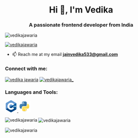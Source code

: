 <h1 align="center">Hi 👋, I'm Vedika</h1>
<h3 align="center">A passionate frontend developer from India</h3>

<p align="left"> <img src="https://komarev.com/ghpvc/?username=vedikajawaria&label=Profile%20views&color=0e75b6&style=flat" alt="vedikajawaria" /> </p>

<p align="left"> <a href="https://github.com/ryo-ma/github-profile-trophy"><img src="https://github-profile-trophy.vercel.app/?username=vedikajawaria" alt="vedikajawaria" /></a> </p>

- 📫 Reach me at my email **jainvedika533@gmail.com**

<h3 align="left">Connect with me:</h3>
<p align="left">
<a href="https://linkedin.com/in/vedika jawaria" target="blank"><img align="center" src="https://raw.githubusercontent.com/rahuldkjain/github-profile-readme-generator/master/src/images/icons/Social/linked-in-alt.svg" alt="vedika jawaria" height="30" width="40" /></a>
<a href="https://instagram.com/vedikajawaria_" target="blank"><img align="center" src="https://raw.githubusercontent.com/rahuldkjain/github-profile-readme-generator/master/src/images/icons/Social/instagram.svg" alt="vedikajawaria_" height="30" width="40" /></a>
</p>

<h3 align="left">Languages and Tools:</h3>
<p align="left"> <a href="https://www.w3schools.com/cpp/" target="_blank" rel="noreferrer"> <img src="https://raw.githubusercontent.com/devicons/devicon/master/icons/cplusplus/cplusplus-original.svg" alt="cplusplus" width="40" height="40"/> </a> <a href="https://www.python.org" target="_blank" rel="noreferrer"> <img src="https://raw.githubusercontent.com/devicons/devicon/master/icons/python/python-original.svg" alt="python" width="40" height="40"/> </a> </p>

<p><img align="left" src="https://github-readme-stats.vercel.app/api/top-langs?username=vedikajawaria&show_icons=true&locale=en&layout=compact" alt="vedikajawaria" /></p>

<p>&nbsp;<img align="center" src="https://github-readme-stats.vercel.app/api?username=vedikajawaria&show_icons=true&locale=en" alt="vedikajawaria" /></p>

<p><img align="center" src="https://github-readme-streak-stats.herokuapp.com/?user=vedikajawaria&" alt="vedikajawaria" /></p>
